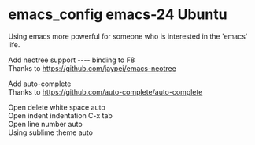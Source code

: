 # emacs_config emacs-24 Ubuntu
Using emacs more powerful for someone who is interested in the 'emacs' life.<br />

Add neotree support ---- binding to F8<br />
Thanks to https://github.com/jaypei/emacs-neotree<br />

Add auto-complete <br />
Thanks to https://github.com/auto-complete/auto-complete <br />

Open delete white space    auto <br />
Open indent indentation    C-x tab <br />
Open line number           auto <br />
Using sublime theme         auto <br />
